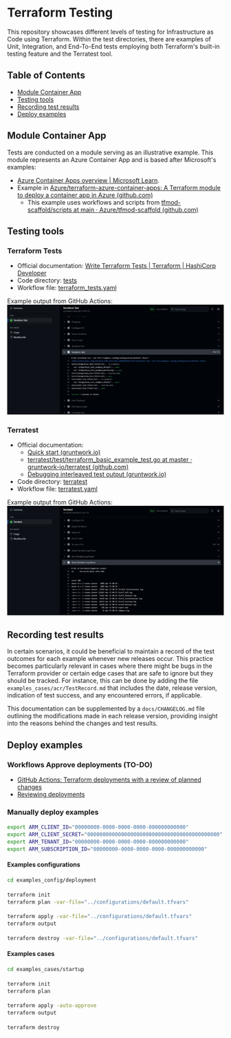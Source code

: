 # Terraform Testing <!-- omit in toc -->

This repository showcases different levels of testing for Infrastructure as Code using Terraform. Within the test directories, there are examples of Unit, Integration, and End-To-End tests employing both Terraform's built-in testing feature and the Terratest tool.

## Table of Contents <!-- omit in toc -->
- [Module Container App](#module-container-app)
- [Testing tools](#testing-tools)
- [Recording test results](#recording-test-results)
- [Deploy examples](#deploy-examples)

## Module Container App

Tests are conducted on a module serving as an illustrative example. This module represents an Azure Container App and is based after Microsoft's examples:

- [Azure Container Apps overview | Microsoft Learn](https://learn.microsoft.com/en-gb/azure/container-apps/overview).  
- Example in [Azure/terraform-azure-container-apps: A Terraform module to deploy a container app in Azure (github.com)](https://github.com/Azure/terraform-azure-container-apps)
  - This example uses workflows and scripts from [tfmod-scaffold/scripts at main · Azure/tfmod-scaffold (github.com)](https://github.com/Azure/tfmod-scaffold/tree/main/scripts)

## Testing tools

### Terraform Tests

- Official documentation: [Write Terraform Tests | Terraform | HashiCorp Developer](https://developer.hashicorp.com/terraform/tutorials/configuration-language/test)
- Code directory: [tests](tests/)
- Workflow file: [terraform_tests.yaml](.github/workflows/terraform_tests.yaml)

Example output from GitHub Actions:
![terraform-tests-output.png](docs/images/terraform-tests-output.png)

### Terratest

- Official documentation:
  - [Quick start (gruntwork.io)](https://terratest.gruntwork.io/docs/getting-started/quick-start/)
  - [terratest/test/terraform_basic_example_test.go at master · gruntwork-io/terratest (github.com)](https://github.com/gruntwork-io/terratest/blob/master/test/terraform_basic_example_test.go)
  - [Debugging interleaved test output (gruntwork.io)](https://terratest.gruntwork.io/docs/testing-best-practices/debugging-interleaved-test-output/)
- Code directory: [terratest](terratest/)
- Workflow file: [terratest.yaml](.github/workflows/terratest.yaml)

Example output from GitHub Actions:
![terratest-output.png](docs/images/terratest-output.png)

## Recording test results

In certain scenarios, it could be beneficial to maintain a record of the test outcomes for each example whenever new releases occur. This practice becomes particularly relevant in cases where there might be bugs in the Terraform provider or certain edge cases that are safe to ignore but they should be tracked. For instance, this can be done by adding the file `examples_cases/acr/TestRecord.md` that includes the date, release version, indication of test success, and any encountered errors, if applicable.

This documentation can be supplemented by a `docs/CHANGELOG.md` file outlining the modifications made in each release version, providing insight into the reasons behind the changes and test results.


## Deploy examples

### Workflows Approve deployments (TO-DO)

- [GitHub Actions: Terraform deployments with a review of planned changes](https://itnext.io/github-actions-terraform-deployments-with-a-review-of-planned-changes-30143358bb5c)
- [Reviewing deployments](https://docs.github.com/en/actions/managing-workflow-runs/reviewing-deployments)

### Manually deploy examples

```bash
export ARM_CLIENT_ID="00000000-0000-0000-0000-000000000000"
export ARM_CLIENT_SECRET="0000000000000000000000000000000000000000000"
export ARM_TENANT_ID="00000000-0000-0000-0000-000000000000"
export ARM_SUBSCRIPTION_ID="00000000-0000-0000-0000-000000000000"
```

#### Examples configurations

```bash
cd examples_config/deployment

terraform init
terraform plan -var-file="../configurations/default.tfvars"

terraform apply -var-file="../configurations/default.tfvars"
terraform output

terraform destroy -var-file="../configurations/default.tfvars"
```

#### Examples cases

```bash
cd examples_cases/startup

terraform init
terraform plan

terraform apply -auto-approve
terraform output

terraform destroy 
```
